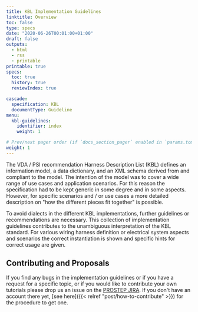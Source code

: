 ```yaml
---
title: KBL Implementation Guidelines
linktitle: Overview
toc: false
type: specs
date: "2020-06-26T00:01:00+01:00"
draft: false
outputs:
  - html
  - rss
  - printable
printable: true
specs:
  toc: true
  history: true
  reviewIndex: true

cascade: 
  specification: KBL
  documentType: Guideline
menu:
  kbl-guidelines:
    identifier: index    
    weight: 1 

# Prev/next pager order (if `docs_section_pager` enabled in `params.toml`)
weight: 1
---
```

The VDA / PSI recommendation Harness Description List (KBL) defines an information model, a data dictionary, and an XML schema derived from and compliant to the model. The intention of the model was to cover a wide range of use cases and application scenarios. For this reason the specification had to be kept generic in some degree and in some aspects. However, for specific scenarios and / or use cases a more detailed description on "how the different pieces fit together" is possible. 
<!--more--> 

To avoid dialects in the different KBL implementations, further guidelines or recommendations are necessary. This collection of implementation guidelines contributes to the unambiguous interpretation of the KBL standard. For various wiring harness definition or electrical system aspects and scenarios the correct instantiation is shown and specific hints for correct usage are given.

## Contributing and Proposals 
If you find any bugs in the implementation guidelines or if you have a request for a specific topic, or if you would like to contribute your own tutorials please drop us an issue on the [PROSTEP JIRA](https://track.prostep.com/projects/KBLFRM/). If you don't have an account there yet, [see here]({{< relref "post/how-to-contribute" >}}) for the procedure to get one.
